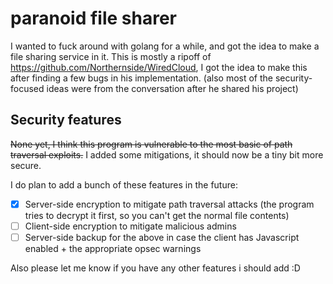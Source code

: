 # paranoid file sharer
I wanted to fuck around with golang for a while, and got the idea to make a file sharing service in it.
This is mostly a ripoff of https://github.com/Northernside/WiredCloud, I got the idea to make this after finding a few bugs in his implementation.
(also most of the security-focused ideas were from the conversation after he shared his project)

## Security features
~~None yet, I think this program is vulnerable to the most basic of path traversal exploits.~~ I added some mitigations, it should now be a tiny bit more secure.

I do plan to add a bunch of these features in the future:
- [X] Server-side encryption to mitigate path traversal attacks (the program tries to decrypt it first, so you can't get the normal file contents)
- [ ] Client-side encryption to mitigate malicious admins
- [ ] Server-side backup for the above in case the client has Javascript enabled + the appropriate opsec warnings

Also please let me know if you have any other features i should add :D
